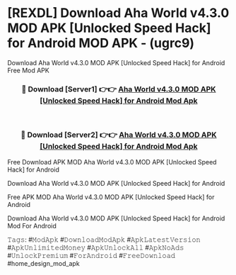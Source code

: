 # [REXDL] Download Aha World v4.3.0 MOD APK [Unlocked Speed Hack] for Android MOD APK - (ugrc9)
Download Aha World v4.3.0 MOD APK [Unlocked Speed Hack] for Android Free Mod APK

<div align="center">
<h3>🔴 Download [Server1] 👉👉 <a href="https://apk-comot.site?title=Aha_World_v4.3.0_MOD_APK_[Unlocked_Speed_Hack]_for_Android">Aha World v4.3.0 MOD APK [Unlocked Speed Hack] for Android Mod Apk</a></h3><br>

<h3>🔴 Download [Server2] 👉👉 <a href="https://apk-comot.site?title=Aha_World_v4.3.0_MOD_APK_[Unlocked_Speed_Hack]_for_Android">Aha World v4.3.0 MOD APK [Unlocked Speed Hack] for Android Mod Apk</a></h3>
</div>


Free Download APK MOD Aha World v4.3.0 MOD APK [Unlocked Speed Hack] for Android

Download Aha World v4.3.0 MOD APK [Unlocked Speed Hack] for Android 

Free APK MOD Aha World v4.3.0 MOD APK [Unlocked Speed Hack] for Android 

Download Aha World v4.3.0 MOD APK [Unlocked Speed Hack] for Android Mod For Android

𝚃𝚊𝚐𝚜: #𝙼𝚘𝚍𝙰𝚙𝚔 #𝙳𝚘𝚠𝚗𝚕𝚘𝚊𝚍𝙼𝚘𝚍𝙰𝚙𝚔 #𝙰𝚙𝚔𝙻𝚊𝚝𝚎𝚜𝚝𝚅𝚎𝚛𝚜𝚒𝚘𝚗 #𝙰𝚙𝚔𝚄𝚗𝚕𝚒𝚖𝚒𝚝𝚎𝚍𝙼𝚘𝚗𝚎𝚢 #𝙰𝚙𝚔𝚄𝚗𝚕𝚘𝚌𝚔𝙰𝚕𝚕 #𝙰𝚙𝚔𝙽𝚘𝙰𝚍𝚜 #𝚄𝚗𝚕𝚘𝚌𝚔𝙿𝚛𝚎𝚖𝚒𝚞𝚖 #𝙵𝚘𝚛𝙰𝚗𝚍𝚛𝚘𝚒𝚍 #𝙵𝚛𝚎𝚎𝙳𝚘𝚠𝚗𝚕𝚘𝚊𝚍 #home_design_mod_apk